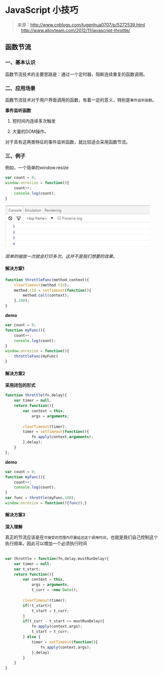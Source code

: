 # JavaScript 小技巧

> 来源：http://www.cnblogs.com/tugenhua0707/p/5272539.html <br>
> &nbsp;&nbsp;&nbsp;http://www.alloyteam.com/2012/11/javascript-throttle/

## 函数节流

### 一、基本认识

函数节流技术的主要思路是：通过一个定时器，阻断连续重复的函数调用。

### 二、应用场景

函数节流技术对于用户界面调用的函数，有着一定的意义，特别是`事件监听函数`。

**事件监听函数**

1. 短时间内连续多次触发

2. 大量的DOM操作。

对于具有这两类特征的事件监听函数，就比较适合采用函数节流。

### 三、例子

例如，一个简单的window.resize

```javascript
var count = 0;
window.onresize = function(){
    count++;
    console.log(count);
}
```

![throttle-resize](../img/throttle-resize.png)

*简单的缩放一次就会打印多次。这并不是我们想要的效果。*

#### 解决方案1

```javascript
function throttleFunc(method,context){
    clearTimeout(method.tId);
    method.tId = setTimeout(function(){
        method.call(context);
    },100);
}
```

**demo**

```javascript
var count = 0;
function myFunc(){
    count++;
    console.log(count);
}
window.onresize = function(){
    throttleFunc(myFunc)
}
```

#### 解决方案2

**采用闭包的形式**

```javascript
function throttle(fn,delay){
    var timer = null;
    return function(){
        var context = this,
            args = arguments;

        clearTimeout(timer);
        timer = setTimeout(function(){
            fn.apply(context,arguments);
        },delay);
    }
};
```

**demo**

```javascript
var count = 0;
function myFunc(){
    count++;
    console.log(count);
}
var func = throttle(myFunc,100);
window.onresize = function(){func();}
```

#### 解决方案3

**深入理解**

真正的节流应该是在`可接受的范围内尽量延迟这个调用时间`，也就是我们自己控制这个执行频率。因此可以增加一个必须执行时间


```javascript

var throttle = function(fn,delay,mustRunDelay){
    var timer = null;
    var t_start;
    return function(){
        var context = this,
            args = arguments,
            t_curr = +new Date();

        clearTimeout(timer);
        if(!t_start){
            t_start = t_curr;
        }
        if(t_curr - t_start >= mustRunDelay){
            fn.apply(context,args);
            t_start = t_curr;
        } else {
            timer = setTimeout(function(){
                fn.apply(context,args);
            },delay)
        }
    }
}

```






